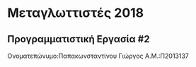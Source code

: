 # Μεταγλωττιστές 2018
## Προγραμματιστική Εργασία #2

Ονοματεπώνυμο:Παπακωνσταντίνου Γιώργος
Α.Μ.:Π2013137



